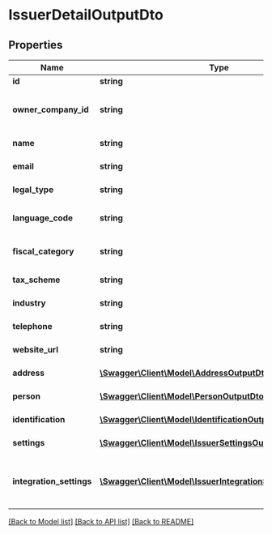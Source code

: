 # IssuerDetailOutputDto

## Properties
Name | Type | Description | Notes
------------ | ------------- | ------------- | -------------
**id** | **string** | The Issuer Id | [optional] 
**owner_company_id** | **string** | The Id of the Issuer&#39;s owner company. | [optional] 
**name** | **string** | The issuer name | [optional] 
**email** | **string** | The issuer email | [optional] 
**legal_type** | **string** | The issuer legal type | [optional] 
**language_code** | **string** | The issuer language code | [optional] 
**fiscal_category** | **string** | The issuer fiscal category | [optional] 
**tax_scheme** | **string** | The issuer tax scheme | [optional] 
**industry** | **string** | The issuer industry | [optional] 
**telephone** | **string** | The issuer telephone | [optional] 
**website_url** | **string** | The issuer web site url | [optional] 
**address** | [**\Swagger\Client\Model\AddressOutputDto**](AddressOutputDto.md) | The issuer address | [optional] 
**person** | [**\Swagger\Client\Model\PersonOutputDto**](PersonOutputDto.md) | The issuer person | [optional] 
**identification** | [**\Swagger\Client\Model\IdentificationOutputDto**](IdentificationOutputDto.md) | Issuer identification | [optional] 
**settings** | [**\Swagger\Client\Model\IssuerSettingsOutputDto**](IssuerSettingsOutputDto.md) | Issuer settings | [optional] 
**integration_settings** | [**\Swagger\Client\Model\IssuerIntegrationSettingOutputDto[]**](IssuerIntegrationSettingOutputDto.md) | List of specific settings for issuer integration | [optional] 

[[Back to Model list]](../README.md#documentation-for-models) [[Back to API list]](../README.md#documentation-for-api-endpoints) [[Back to README]](../README.md)


